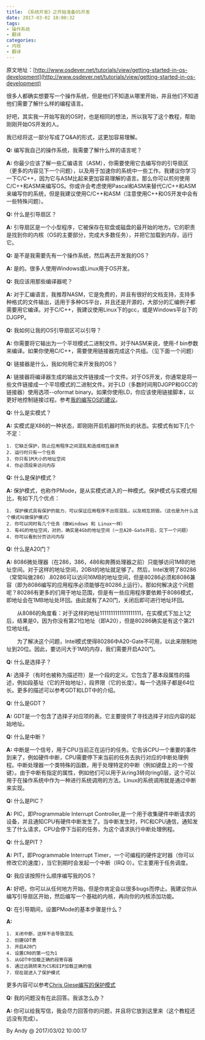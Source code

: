 ```yaml
---
title: 《系统开发》之开始准备OS开发
date: 2017-03-02 10:00:32
tags:
- 操作系统
- 翻译
categories:
- 内核
- 翻译
---
```


原文地址：[http://www.osdever.net/tutorials/view/getting-started-in-os-development](http://www.osdever.net/tutorials/view/getting-started-in-os-development)

很多人都确实想要写一个操作系统，但是他们不知道从哪里开始，并且他们不知道他们需要了解什么样的编程语言。

好吧，其实我一开始写我的OS时，也是相同的想法，所以我写了这个教程，帮助刚刚开始OS开发的人。

我已经将这一部分写成了Q&A的形式，这更加容易理解。
<!-- more -->
**Q:** 编写我自己的操作系统，我需要了解什么样的语言呢？

**A:** 你最少应该了解一些汇编语言（ASM），你需要使用它去编写你的引导扇区（更多的内容见下一个问题），以及用于加速你的系统中一些工作。我建议你学习一下C/C++，因为它与ASM比起来更加容易理解的语言。那么你可以煎何使用C/C++和ASM来编写OS。你或许会考虑使用Pascal和ASM来替代C/C++和ASM来编写你的系统，但是我建议使用C/C++和ASM（注意使用C++和OS开发中会有一些特殊问题）。

**Q:** 什么是引导扇区？

**A:** 引导扇区是一个小型程序，它被保存在软盘或磁盘的最开始的地方。它的职责是找到你的内核（OS的主要部分，完成大多数任务），并把它加载到内存，运行它。

**Q:** 是不是我需要先有一个操作系统，然后再去开发我的OS？

**A:** 是的。很多人使用Windows或Linux用于OS开发。

**Q:** 我应该用那些编译器呢？

**A:** 对于汇编语言，我推荐NASM，它是免费的，并且有很好的文档支持，支持多种格式的文件输出，适用于多种OS平台，并且还是开源的，大部分的汇编例子都需要用它编译。对于C/C++，我建议使用Linux下的gcc，或是Windows平台下的DJGPP。

**Q:** 我如何让我的OS引导扇区可以引导？

**A:** 你需要将它输出为一个平坦模式二进制文件。对于NASM来说，使用-f bin参数来编译。如果你使用C/C++，需要使用链接器完成这个共组。（见下面一个问题）

**Q:** 链接器是什么，我如何用它来开发我的OS？

**A:** 链接器将编译器生成的输出文件链接成一个文件。对于OS开发，你通常是将一些文件链接成一个平坦模式的二进制文件。对于LD（多数时间用DJGPP和GCC的链接器）使用选项--oformat binary。如果你使用LD，你应该使用链接脚本，以更好地控制链接过程。参考[我的编写OS的建议](http://www.osdever.net/mysuggestions.php)。

**Q:** 什么是实模式？

**A:** 实模式是X86的一种状态，即刚刚开启机器时所处的状态。实模式有如下几个不足：

	1. 它缺乏保护，防止应用程序之间混乱和造成相互崩溃
	2. 运行时只有一个任务
	3. 你只有1M大小的地址空间
	4. 你必须段来访问内存

**Q:** 什么是保护模式？

**A:** 保护模式，也称作PMode，是从实模式进入的一种模式。保护模式与实模式相比，有如下几个优点：

	1. 保护模式具有保护的能力，可以保证应用程序不出现混乱，以及相互损毁。（这也是为什么这个模式叫做保护模式）
	2. 你可以同时有几个任务（像Windows 和 Linux一样）
	3. 有4G的地址空间，对的，确实是4Gb的地址空间（一旦A20-Gate开启，见下一个问题）
	4. 你可以看到分页访问内存

**Q:** 什么是A20门？

**A:** 8086微处理器（在286，386，486和奔腾处理器之前）只能够访问1MB的地址空间。对于这样的地址空间，20Bit的地址就足够了。然后，Intel发明了80286（常常叫做286）.80286可以访问16MB的地址空间，但是80286必须和8086兼容（即为8086编写的应用程序必须能够在80286上运行）。那如何解决这个问题呢？80286有更多的们用于地址范围，但是有一些应用程序要依赖于8086模式，即地址会在1MB地址处环回。由此就有了A20门，关闭后即可进行地址环回。

&emsp;&emsp;从8086的角度看：对于这样的地址1111111111111111111，在实模式下加上1之后，结果是0，因为你没有第21位地址（即A20），但是80286确实是有这个第21位地址线。

&emsp;&emsp;为了解决这个问题，Intel模式使得80286中A20-Gate不可用，以此来限制地址到20位。因此，要访问大于1M的内存，我们需要开启A20门。

**Q:** 什么是选择子？

**A:** 选择子（有时也被称为描述符）是一个段的定义。它包含了基本段属性的描述，例如段基址（它的开始地址），段界限（它的长度）。每一个选择子都是64位长。更多的描述可以参考GDT和LDT中的介绍。

**Q:** 什么是GDT？

**A:** GDT是一个包含了选择子对应项的表。它主要提供了寻找选择子对应内容的起始地址。

**Q:** 什么是中断？

**A:** 中断是一个信号，用于CPU当前正在运行的任务。它告诉CPU一个重要的事件到来了，例如硬件中断，CPU需要停下来当前的任务去执行对应的中断处理例程。中断处理器一个类特殊的函数，用于处理特定的中断（例如键盘上的一个按键）。由于中断有指定的属性，例如他们可以用于从ring3转向ring0层，这个可以用于在操作系统中作为一种进行系统调用的方法。Linux的系统调用就是通过中断来实现。

**Q:** 什么是PIC？

**A:** PIC，即Programmable Interrupt Controller,是一个用于收集硬件中断请求的设备，并且通知CPU有硬件中断发生了。当中断发生时，PIC和CPU通信，通知发生了什么请求，CPU会停下当前的任务，为这个请求执行中断处理例程。

**Q:** 什么是PIT？

**A:** PIT，即Programmable Interrupt Timer，一个可编程的硬件定时器（你可以修改它的速度），当它到期时会发起一个中断（IRQ 0）。它主要用于任务调度。

**Q:** 我应该按照什么顺序编写我的OS？

**A:** 好吧，你可以从任何地方开始，但是你肯定会以很多bugs而停止。我建议你从编写引导扇区开始，然后编写一个基础的内核，再向你的内核添加功能。

**Q:** 在引导期间，设置PMode的基本步骤是什么？

**A:** 	

	1. 关闭中断，这样不会导致混乱
	2. 创建GDT表
	3. 开启A20门
	4. 设置CR0的第一位为1
	5. 从GDT中加载正确的段寄存器
	6. 通过远跳转来为CS和EIP加载正确的值
	7. 现在就进入了保护模式

更多内容可以参考[Chris Giese编写的保护模式](http://www.osdever.net/tutorials/pm.php)

**Q:** 我的问题没有在此回答。我该怎么办？

**A:** 你可以给我写信，我会尽力回答你的问题，并且将它放到这里来（这个教程还远没有完成）。


By Andy @ 2017/03/02 10:00:17 